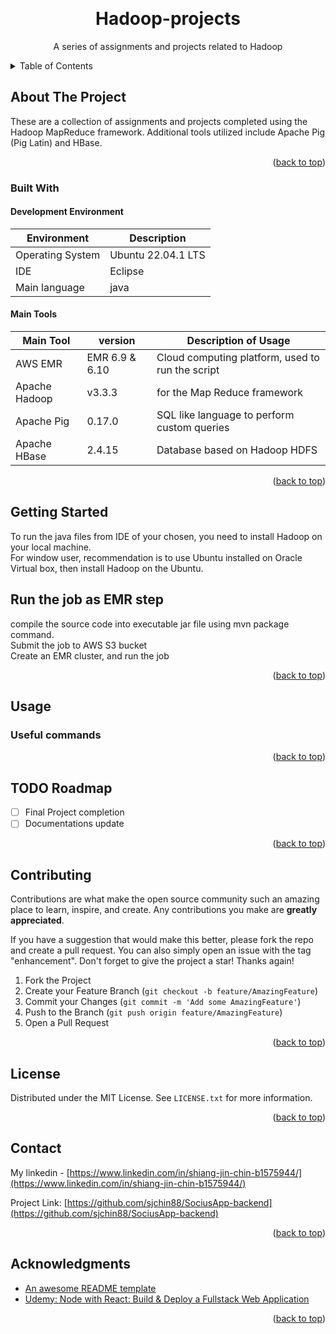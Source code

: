 
<a name="readme-top"></a>

<!-- PROJECT SHIELDS -->
<!--
*** markdown "reference style" links 
*** https://www.markdownguide.org/basic-syntax/#reference-style-links
-->

<!-- PROJECT LOGO -->
<br />
<div align="center">
  <!--<a href="">
    <img src="images/logo.png" alt="Logo" width="80" height="80">
  </a>-->

  <h1 align="center">Hadoop-projects</h1>

  <p align="center">
    A series of assignments and projects related to Hadoop
    <br />
    <!--a href="https://github.com/sjchin88/SociusApp-frontend/tree/develop/docs"><strong>Explore the docs »</strong></a>
    <br />
    <a href="https://github.com/sjchin88/SociusApp-backend"><strong>Checkout the back-end »</strong></a>
    <br />-->
    <!--<a href=>View Demo</a>
    ·
    <a href=>Report Bug</a>
    ·
    <a href=>Request Feature</a>-->
  </p>
</div>



<!-- TABLE OF CONTENTS -->
<details>
  <summary>Table of Contents</summary>
  <ol>
    <li>
      <a href="#about-the-project">About The Project</a>
      <ul>
        <li><a href="#built-with">Built With</a></li>
      </ul>
    </li>
    <li>
      <a href="#getting-started">Getting Started</a>
      <ul>
        <li><a href="#prerequisites">Prerequisites</a></li>
        <li><a href="#installation">Installation</a></li>
      </ul>
    </li>
    <li><a href="#usage">Usage</a></li>
    <li><a href="#roadmap">Roadmap</a></li>
    <li><a href="#contributing">Contributing</a></li>
    <li><a href="#license">License</a></li>
    <li><a href="#contact">Contact</a></li>
    <li><a href="#acknowledgments">Acknowledgments</a></li>
  </ol>
</details>



<!-- ABOUT THE PROJECT -->
## About The Project

<!--[![Product Name Screen Shot][product-screenshot]](https://example.com)-->

These are a collection of assignments and projects completed using the Hadoop MapReduce framework. 
Additional tools utilized include Apache Pig (Pig Latin) and HBase. 

<p align="right">(<a href="#readme-top">back to top</a>)</p>



### Built With

#### Development Environment
| Environment      | Description |
| ----------- | ----------- |
| Operating System      | Ubuntu 22.04.1 LTS      |
| IDE                | Eclipse |
|Main language     | java |

#### Main Tools 
| Main Tool   | version   | Description of Usage |
| ----------- | ----------- |----------- |
| AWS EMR | EMR 6.9 & 6.10 | Cloud computing platform, used to run the script |
| Apache Hadoop | v3.3.3 | for the Map Reduce framework |
| Apache Pig | 0.17.0 | SQL like language to perform custom queries |
| Apache HBase | 2.4.15 | Database based on Hadoop HDFS |

<p align="right">(<a href="#readme-top">back to top</a>)</p>

<!-- GETTING STARTED -->
## Getting Started

To run the java files from IDE of your chosen, you need to install Hadoop on your local machine.  
For window user, recommendation is to use Ubuntu installed on Oracle Virtual box, then install Hadoop on the Ubuntu. 

## Run the job as EMR step
compile the source code into executable jar file using mvn package command.  
Submit the job to AWS S3 bucket  
Create an EMR cluster, and run the job
<p align="right">(<a href="#readme-top">back to top</a>)</p>



<!-- USAGE EXAMPLES -->
## Usage

### Useful commands

<p align="right">(<a href="#readme-top">back to top</a>)</p>



<!-- ROADMAP -->
## TODO Roadmap
- [ ] Final Project completion 
- [ ] Documentations update

<p align="right">(<a href="#readme-top">back to top</a>)</p>



<!-- CONTRIBUTING -->
## Contributing

Contributions are what make the open source community such an amazing place to learn, inspire, and create. Any contributions you make are **greatly appreciated**.

If you have a suggestion that would make this better, please fork the repo and create a pull request. You can also simply open an issue with the tag "enhancement".
Don't forget to give the project a star! Thanks again!

1. Fork the Project
2. Create your Feature Branch (`git checkout -b feature/AmazingFeature`)
3. Commit your Changes (`git commit -m 'Add some AmazingFeature'`)
4. Push to the Branch (`git push origin feature/AmazingFeature`)
5. Open a Pull Request

<p align="right">(<a href="#readme-top">back to top</a>)</p>



<!-- LICENSE -->
## License

Distributed under the MIT License. See `LICENSE.txt` for more information.

<p align="right">(<a href="#readme-top">back to top</a>)</p>



<!-- CONTACT -->
## Contact

My linkedin - [https://www.linkedin.com/in/shiang-jin-chin-b1575944/](https://www.linkedin.com/in/shiang-jin-chin-b1575944/)

Project Link: [https://github.com/sjchin88/SociusApp-backend](https://github.com/sjchin88/SociusApp-backend)

<p align="right">(<a href="#readme-top">back to top</a>)</p>



<!-- ACKNOWLEDGMENTS -->
## Acknowledgments

* [An awesome README template](https://github.com/othneildrew/Best-README-Template)
* [Udemy: Node with React: Build & Deploy a Fullstack Web Application](https://www.udemy.com/course/node-with-react-build-deploy-a-fullstack-web-application/)

<p align="right">(<a href="#readme-top">back to top</a>)</p>

